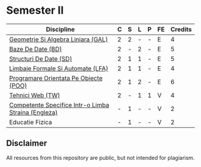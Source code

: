 # Semester II
| Discipline                                       | C | S | L | P | FE | Credits |
|--------------------------------------------------|---|---|---|---|----|---------|
| [Geometrie Si Algebra Liniara (GAL)](https://github.com/FMI-Materials/FMI-Materials/tree/master/Year%20I/Semester%20II/Geometrie%20Si%20Algebra%20Liniara)                     | 2 | 2 | - | - | E  | 4       |
| [Baze De Date (BD)](https://github.com/FMI-Materials/FMI-Materials/tree/master/Year%20I/Semester%20II/Baze%20De%20Date)                                    | 2 | - | 2 | - | E  | 5       |
| [Structuri De Date (SD)](https://github.com/FMI-Materials/FMI-Materials/tree/master/Year%20I/Semester%20II/Structuri%20De%20Date)                                | 2 | 1 | 1 | - | E  | 5       |
| [Limbaje Formale Si Automate (LFA)](https://github.com/FMI-Materials/FMI-Materials/tree/master/Year%20I/Semester%20II/Limbaje%20Formale%20Si%20Automate)                      | 2 | 1 | 1 | - | E  | 4       |
| [Programare Orientata Pe Obiecte (POO)](https://github.com/FMI-Materials/FMI-Materials/tree/master/Year%20I/Semester%20II/Programare%20Orientata%20Pe%20Obiecte)                  | 2 | 1 | 2 | - | E  | 6       |
| [Tehnici Web (TW)](https://github.com/FMI-Materials/FMI-Materials/tree/master/Year%20I/Semester%20II/Tehnici%20Web)                                      | 2 | - | 1 | 1 | V  | 4       |
| [Competente Specifice Intr-o Limba Straina (Engleza)](https://github.com/FMI-Materials/FMI-Materials/tree/master/Year%20I/Semester%20II/Engleza)        | - | 1 | - | - | V  | 2       |
| Educatie Fizica                                  | - | 1 | - | - | V  | 2       | 

## Disclaimer
All resources from this repository are public, but not intended for plagiarism.